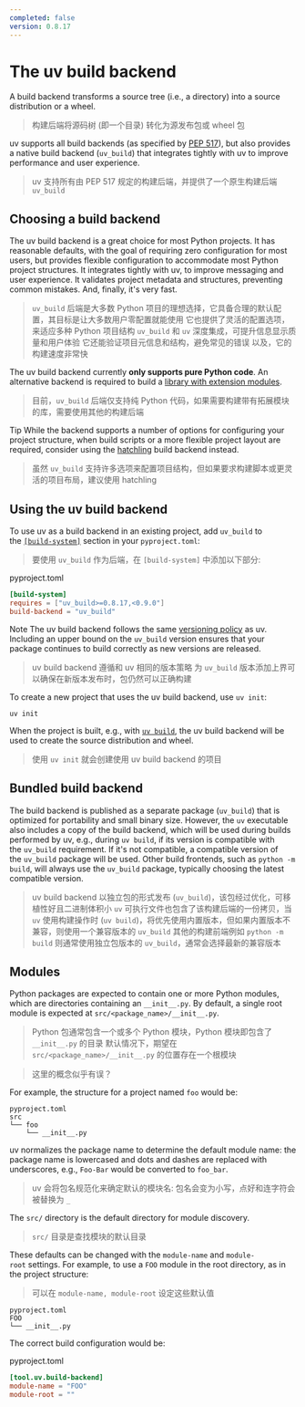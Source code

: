 ```yaml
---
completed: false
version: 0.8.17
---
```

# The uv build backend
A build backend transforms a source tree (i.e., a directory) into a source distribution or a wheel.
>  构建后端将源码树 (即一个目录) 转化为源发布包或 wheel 包

uv supports all build backends (as specified by [PEP 517](https://peps.python.org/pep-0517/)), but also provides a native build backend (`uv_build`) that integrates tightly with uv to improve performance and user experience.
>  uv 支持所有由 PEP 517 规定的构建后端，并提供了一个原生构建后端 `uv_build`

## Choosing a build backend
The uv build backend is a great choice for most Python projects. It has reasonable defaults, with the goal of requiring zero configuration for most users, but provides flexible configuration to accommodate most Python project structures. It integrates tightly with uv, to improve messaging and user experience. It validates project metadata and structures, preventing common mistakes. And, finally, it's very fast.
>  `uv_build` 后端是大多数 Python 项目的理想选择，它具备合理的默认配置，其目标是让大多数用户零配置就能使用
>  它也提供了灵活的配置选项，来适应多种 Python 项目结构
>  `uv_build` 和 `uv` 深度集成，可提升信息显示质量和用户体验
>  它还能验证项目元信息和结构，避免常见的错误
>  以及，它的构建速度非常快

The uv build backend currently **only supports pure Python code**. An alternative backend is required to build a [library with extension modules](https://docs.astral.sh/uv/concepts/projects/init/#projects-with-extension-modules).
>  目前，`uv_build` 后端仅支持纯 Python 代码，如果需要构建带有拓展模块的库，需要使用其他的构建后端

Tip
While the backend supports a number of options for configuring your project structure, when build scripts or a more flexible project layout are required, consider using the [hatchling](https://hatch.pypa.io/latest/config/build/#build-system) build backend instead.
>  虽然 `uv_build` 支持许多选项来配置项目结构，但如果要求构建脚本或更灵活的项目布局，建议使用 hatchling

## Using the uv build backend
To use uv as a build backend in an existing project, add `uv_build` to the [`[build-system]`](https://docs.astral.sh/uv/concepts/projects/config/#build-systems) section in your `pyproject.toml`:
>  要使用 `uv_build` 作为后端，在 `[build-system]` 中添加以下部分:

pyproject.toml

```toml
[build-system]
requires = ["uv_build>=0.8.17,<0.9.0"]
build-backend = "uv_build"
```

Note
The uv build backend follows the same [versioning policy](https://docs.astral.sh/uv/reference/policies/versioning/) as uv. Including an upper bound on the `uv_build` version ensures that your package continues to build correctly as new versions are released.
>  uv build backend 遵循和 uv 相同的版本策略
>  为 `uv_build` 版本添加上界可以确保在新版本发布时，包仍然可以正确构建

To create a new project that uses the uv build backend, use `uv init`:

```
uv init
```

When the project is built, e.g., with [`uv build`](https://docs.astral.sh/uv/guides/package/), the uv build backend will be used to create the source distribution and wheel.
>  使用 `uv init` 就会创建使用 uv build backend 的项目

## Bundled build backend
The build backend is published as a separate package (`uv_build`) that is optimized for portability and small binary size. However, the `uv` executable also includes a copy of the build backend, which will be used during builds performed by uv, e.g., during `uv build`, if its version is compatible with the `uv_build` requirement. If it's not compatible, a compatible version of the `uv_build` package will be used. Other build frontends, such as `python -m build`, will always use the `uv_build` package, typically choosing the latest compatible version.
>  uv build backend 以独立包的形式发布 (`uv_build`)，该包经过优化，可移植性好且二进制体积小
>  `uv` 可执行文件也包含了该构建后端的一份拷贝，当 `uv` 使用构建操作时 (`uv build`)，将优先使用内置版本，但如果内置版本不兼容，则使用一个兼容版本的 `uv_build`
>  其他的构建前端例如 `python -m build` 则通常使用独立包版本的 `uv_build`，通常会选择最新的兼容版本

## Modules
Python packages are expected to contain one or more Python modules, which are directories containing an `__init__.py`. By default, a single root module is expected at `src/<package_name>/__init__.py`.
>  Python 包通常包含一个或多个 Python 模块，Python 模块即包含了 `__init__.py` 的目录
>  默认情况下，期望在 `src/<package_name>/__init__.py` 的位置存在一个根模块

>  这里的概念似乎有误？

For example, the structure for a project named `foo` would be:

```
pyproject.toml
src
└── foo
    └── __init__.py
```

uv normalizes the package name to determine the default module name: the package name is lowercased and dots and dashes are replaced with underscores, e.g., `Foo-Bar` would be converted to `foo_bar`.
>  uv 会将包名规范化来确定默认的模块名: 包名会变为小写，点好和连字符会被替换为 `_`

The `src/` directory is the default directory for module discovery.
>  `src/` 目录是查找模块的默认目录

These defaults can be changed with the `module-name` and `module-root` settings. For example, to use a `FOO` module in the root directory, as in the project structure:
>  可以在 `module-name, module-root` 设定这些默认值

```
pyproject.toml
FOO
└── __init__.py
```

The correct build configuration would be:

pyproject.toml

```toml
[tool.uv.build-backend]
module-name = "FOO"
module-root = ""
```

